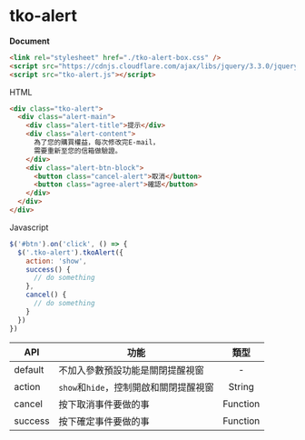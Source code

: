 # tko-alert

**Document**  

```html
<link rel="stylesheet" href="./tko-alert-box.css" />
<script src="https://cdnjs.cloudflare.com/ajax/libs/jquery/3.3.0/jquery.min.js"></script>
<script src="tko-alert.js"></script>
```

HTML
```html
<div class="tko-alert">
  <div class="alert-main">
    <div class="alert-title">提示</div>
    <div class="alert-content">
      為了您的購買權益，每次修改完E-mail，
      需要重新至您的信箱做驗證。   
    </div>
    <div class="alert-btn-block">
      <button class="cancel-alert">取消</button>
      <button class="agree-alert">確認</button>
    </div>
  </div>
</div>
```
Javascript
```javascript
$('#btn').on('click', () => {
  $('.tko-alert').tkoAlert({
    action: 'show',
    success() {
      // do something      
    },
    cancel() {
      // do something      
    }
  })
})
```
API  | 功能 | 類型
------------- | ------------- | :-------------:
default  | 不加入參數預設功能是關閉提醒視窗 | -
action  | `show`和`hide`，控制開啟和關閉提醒視窗 | String
cancel | 按下取消事件要做的事 | Function
success | 按下確定事件要做的事 | Function
